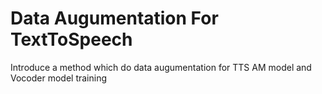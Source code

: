 # Data Augumentation For TextToSpeech
Introduce a method which do data augumentation for TTS AM model and Vocoder model training
